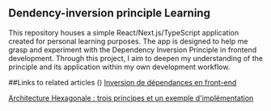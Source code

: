 ## Dendency-inversion principle Learning

This repository houses a simple React/Next.js/TypeScript application created for personal learning purposes. The app is designed to help me grasp and experiment with the Dependency Inversion Principle in frontend development. Through this project, I aim to deepen my understanding of the principle and its application within my own development workflow.

##Links to related articles ()
[Inversion de dépendances en front-end](https://www.hexa-web.fr/blog/dependency-inversion-front-end)

[Architecture Hexagonale : trois principes et un exemple d'implémentation](https://blog.octo.com/architecture-hexagonale-trois-principes-et-un-exemple-dimplementation)